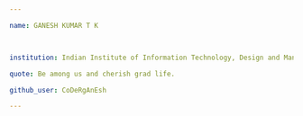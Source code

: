 ```yaml
---

name: GANESH KUMAR T K



institution: Indian Institute of Information Technology, Design and Manufacturing - Kancheepuram

quote: Be among us and cherish grad life.

github_user: CoDeRgAnEsh

---
```

